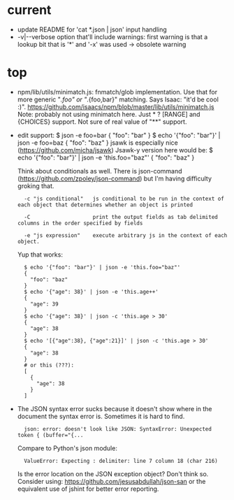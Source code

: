# current

- update README for 'cat *.json | json' input handling
- -v|--verbose option that'll include warnings: first warning is that a
  lookup bit that is '*' and '-x' was used -> obsolete warning

  

# top

- npm/lib/utils/minimatch.js: fnmatch/glob implementation.
  Use that for more generic "*.foo" or "*.{foo,bar}" matching. Says Isaac: "it'd be cool :)".
    https://github.com/isaacs/npm/blob/master/lib/utils/minimatch.js
  Note: probably not using minimatch here. Just * ? [RANGE] and {CHOICES} support.
  Not sure of real value of "**" support.
- edit support:
    $ json -e foo=bar
    {
      "foo": "bar"
    }
    $ echo '{"foo": "bar"}' | json -e foo=baz
    {
      "foo": "baz"
    }
  jsawk is especially nice (https://github.com/micha/jsawk)
  Jsawk-y version here would be:
    $ echo '{"foo": "bar"}' | json -e 'this.foo="baz"'
    {
      "foo": "baz"
    }

  Think about conditionals as well. There is json-command
  (https://github.com/zpoley/json-command) but I'm having difficulty groking
  that.
    
        -c "js conditional"   js conditional to be run in the context of each object that determines whether an object is printed
    
        -C                    print the output fields as tab delimited columns in the order specified by fields
    
        -e "js expression"    execute arbitrary js in the context of each object.


    Yup that works:
    
        
        $ echo '{"foo": "bar"}' | json -e 'this.foo="baz"'
        {
          "foo": "baz"
        }
        $ echo '{"age": 38}' | json -e 'this.age++'
        {
          "age": 39
        }
        $ echo '{"age": 38}' | json -c 'this.age > 30'
        {
          "age": 38
        }
        $ echo '[{"age":38}, {"age":21}]' | json -c 'this.age > 30'
        {
          "age": 38
        }
        # or this (???):
        [
          {
            "age": 38
          }
        ]


- The JSON syntax error sucks because it doesn't show where in the document the syntax error is. Sometimes it is hard to find.

        json: error: doesn't look like JSON: SyntaxError: Unexpected token { (buffer="{...

  Compare to Python's json module:

        ValueError: Expecting : delimiter: line 7 column 18 (char 216)

  Is the error location on the JSON exception object? Don't think so.
  Consider using: https://github.com/jesusabdullah/json-san or the equivalent use of jshint
  for better error reporting.

